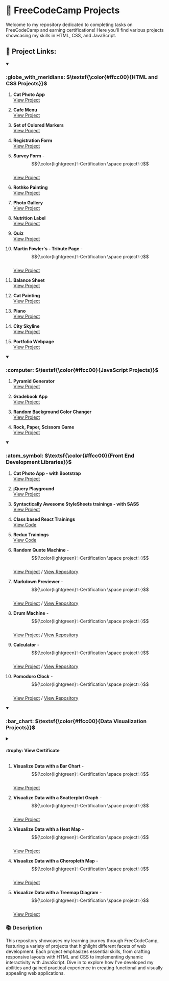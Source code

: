 # :tada: FreeCodeCamp Projects

Welcome to my repository dedicated to completing tasks on FreeCodeCamp and earning certifications! Here you'll find various projects showcasing my skills in HTML, CSS, and JavaScript.

## :link: Project Links:


<!-- HTML & CSS -->
<details open>
<summary>
   <h3>:globe_with_meridians: $\textsf{\color{#ffcc00}{HTML and CSS Projects}}$</h3>
</summary>
   
1. **Cat Photo App** <br/>
   [View Project](https://kaningleb.github.io/FreeCodeCamp-Certification/01-Responsive-Web-Design/Part-1/01-Cat-Photo-App)

2. **Cafe Menu** <br/>
   [View Project](https://kaningleb.github.io/FreeCodeCamp-Certification/01-Responsive-Web-Design/Part-1/02-Cafe-Menu)

3. **Set of Colored Markers** <br/>
   [View Project](https://kaningleb.github.io/FreeCodeCamp-Certification/01-Responsive-Web-Design/Part-1/03-Set-of-Colored-Markers)

4. **Registration Form** <br/>
   [View Project](https://kaningleb.github.io/FreeCodeCamp-Certification/01-Responsive-Web-Design/Part-1/04-Registration-Form)

5. **Survey Form** - $${\color{lightgreen}✨Certification \space project✨}$$ <br/>
   [View Project](https://kaningleb.github.io/FreeCodeCamp-Certification/01-Responsive-Web-Design/Part-1/05-Survey-form-Certification-Project/) 

6. **Rothko Painting** <br/>
   [View Project](https://kaningleb.github.io/FreeCodeCamp-Certification/01-Responsive-Web-Design/Part-2/01-Rothko-Painting/)

7. **Photo Gallery** <br/>
   [View Project](https://kaningleb.github.io/FreeCodeCamp-Certification/01-Responsive-Web-Design/Part-2/02-Photo-Gallery/)
   
8. **Nutrition Label** <br/>
   [View Project](https://kaningleb.github.io/FreeCodeCamp-Certification/01-Responsive-Web-Design/Part-2/03-Nutrition-Label/)

9. **Quiz** <br/>
   [View Project](https://kaningleb.github.io/FreeCodeCamp-Certification/01-Responsive-Web-Design/Part-2/04-Quiz/)

10. **Martin Fowler's - Tribute Page** - $${\color{lightgreen}✨Certification \space project✨}$$ <br/>
   [View Project](https://kaningleb.github.io/FreeCodeCamp-Certification/01-Responsive-Web-Design/Part-2/05-Tribute-Page/)

11. **Balance Sheet** <br/>
   [View Project](https://kaningleb.github.io/FreeCodeCamp-Certification/01-Responsive-Web-Design/Part-3/01-Balance-Sheet/)

13. **Cat Painting** <br/>
   [View Project](https://kaningleb.github.io/FreeCodeCamp-Certification/01-Responsive-Web-Design/Part-3/02-Cat-Painting/)

14. **Piano** <br/>
   [View Project](https://kaningleb.github.io/FreeCodeCamp-Certification/01-Responsive-Web-Design/Part-3/03-Piano/)

15. **City Skyline** <br/>
   [View Project](https://kaningleb.github.io/FreeCodeCamp-Certification/01-Responsive-Web-Design/Part-4/01-City-Skyline/)

16. **Portfolio Webpage** <br/>
   [View Project](https://kaningleb.github.io/FreeCodeCamp-Certification/01-Responsive-Web-Design/Part-5/03-Portfolio-Webpage/)

</details>


<!-- JavaScript -->
<details open>
<summary>
   <h3>:computer: $\textsf{\color{#ffcc00}{JavaScript Projects}}$</h3>
</summary>

1. **Pyramid Generator** <br/>
   [View Project](https://kaningleb.github.io/FreeCodeCamp-Certification/02-JavaScript-Algorithms-and-Data-Structures/Part-1/01-Building-a-Pyramid-Generator)

2. **Gradebook App** <br/>
   [View Project](https://kaningleb.github.io/FreeCodeCamp-Certification/02-JavaScript-Algorithms-and-Data-Structures/Part-1/02-Building-a-Gradebook-App)

4. **Random Background Color Changer** <br/>
   [View Project](https://kaningleb.github.io/FreeCodeCamp-Certification/02-JavaScript-Algorithms-and-Data-Structures/Part-1/04-Debugging-by-Building-a-Random-Background-Color-Changer)

6. **Rock, Paper, Scissors Game** <br/>
   [View Project](https://kaningleb.github.io/FreeCodeCamp-Certification/02-JavaScript-Algorithms-and-Data-Structures/Part-1/06-Building-a-Rock-Paper-Scissors-Game)
   
</details>


<!-- Front End Development Libraries -->
<details open>
<summary>
   <h3>:atom_symbol: $\textsf{\color{#ffcc00}{Front End Development Libraries}}$</h3>
</summary>

1. **Cat Photo App - with Bootstrap** <br/>
   [View Project](https://kaningleb.github.io/FreeCodeCamp-Certification/03-Front-End-Development-Libraries/01-Bootstrap/01-CatPhotoApp)

2. **jQuery Playground** <br/>
   [View Project](https://kaningleb.github.io/FreeCodeCamp-Certification/03-Front-End-Development-Libraries/02-jQuery/01-jQuery-Playground)

3. **Syntactically Awesome StyleSheets trainings - with SASS** <br/>
   [View Project](https://kaningleb.github.io/FreeCodeCamp-Certification/03-Front-End-Development-Libraries/03-SASS/SASS-Trainings)

4. **Class based React Trainings** <br/>
   [View Code](https://github.com/KaninGleb/FreeCodeCamp-Certification/tree/main/03-Front-End-Development-Libraries/04-Class-based-React-and-Redux/src/Class-based-React-Trainings)

5. **Redux Trainings** <br/>
   [View Code](https://github.com/KaninGleb/FreeCodeCamp-Certification/tree/main/03-Front-End-Development-Libraries/04-Class-based-React-and-Redux/src/Redux-Trainings)

6. **Random Quote Machine** - $${\color{lightgreen}✨Certification \space project✨}$$ <br/>
   [View Project](https://random-quote-machine-lovat-mu.vercel.app/) / [View Repository](https://github.com/KaninGleb/Random-Quote-Machine)

7. **Markdown Previewer** - $${\color{lightgreen}✨Certification \space project✨}$$ <br/>
   [View Project](https://markdown-previewer-ebon-tau.vercel.app/) / [View Repository](https://github.com/KaninGleb/Markdown-Previewer)

8. **Drum Machine** - $${\color{lightgreen}✨Certification \space project✨}$$ <br/>
   [View Project](https://drum-machine-flax-three.vercel.app/) / [View Repository](https://github.com/KaninGleb/Drum-Machine)

9. **Calculator** - $${\color{lightgreen}✨Certification \space project✨}$$ <br/>
   [View Project](https://calculator-on-react-five.vercel.app/) / [View Repository](https://github.com/KaninGleb/Calculator-on-React)

10. **Pomodoro Clock** - $${\color{lightgreen}✨Certification \space project✨}$$ <br/>
   [View Project](https://25-plus-5-clock-chi.vercel.app/) / [View Repository](https://github.com/KaninGleb/Pomodoro-Clock)
   
</details>


<!-- Data Visualization -->
<details open>
<summary>
   <h3>:bar_chart: $\textsf{\color{#ffcc00}{Data Visualization Projects}}$</h3>
</summary>
   
<details>
   <summary>
      <h4>:trophy: View Certificate</h3>
   </summary>
   
   ![Visualization Certificate](./assets/certificates/data-visualization/data-visualization.png)  
   ### 📥 Download the Visualization Certificate - [Click here to download](./assets/certificates/data-visualization/data-visualization.pdf)
   <br/>
</details>
   
1. **Visualize Data with a Bar Chart** - $${\color{lightgreen}✨Certification \space project✨}$$ <br/>
   [View Project](https://kaningleb.github.io/FreeCodeCamp-Certification/04-Data-Visualization-Projects/01-Visualize-Data-with-a-Bar-Chart)

2. **Visualize Data with a Scatterplot Graph** - $${\color{lightgreen}✨Certification \space project✨}$$ <br/>
   [View Project](https://kaningleb.github.io/FreeCodeCamp-Certification/04-Data-Visualization-Projects/02-Visualize-Data-with-a-Scatterplot-Graph)

3. **Visualize Data with a Heat Map** - $${\color{lightgreen}✨Certification \space project✨}$$ <br/>
   [View Project](https://kaningleb.github.io/FreeCodeCamp-Certification/04-Data-Visualization-Projects/03-Visualize-Data-with-a-Heat-Map)

4. **Visualize Data with a Choropleth Map** - $${\color{lightgreen}✨Certification \space project✨}$$ <br/>
   [View Project](https://kaningleb.github.io/FreeCodeCamp-Certification/04-Data-Visualization-Projects/04-Visualize-Data-with-a-Choropleth-Map)

5. **Visualize Data with a Treemap Diagram** - $${\color{lightgreen}✨Certification \space project✨}$$ <br/>
   [View Project](https://kaningleb.github.io/FreeCodeCamp-Certification/04-Data-Visualization-Projects/05-Visualize-Data-with-a-Treemap-Diagram)
   
</details>


<!-- Description -->
### :books: Description
This repository showcases my learning journey through FreeCodeCamp, featuring a variety of projects that highlight different facets of web development. Each project emphasizes essential skills, from crafting responsive layouts with HTML and CSS to implementing dynamic interactivity with JavaScript. Dive in to explore how I've developed my abilities and gained practical experience in creating functional and visually appealing web applications.


<!-- <h3>:globe_with_meridians: $\textsf{\color{#ffcc00}{Example}}$</h3> -->
<!-- **Example** - $${\color{lightgreen}✨Example \space Example✨}$$ <br/> -->

<!-- Colors: -->
<!-- #ffcc00 -->
<!-- lightgreen -->










<!-- HTML & CSS -->
<!-- 
<details open>
<summary>
   <h3>:globe_with_meridians: HTML and CSS Projects</h3>
</summary>
   
1. **Cat Photo App** <br/>
   [View Project](https://kaningleb.github.io/FreeCodeCamp-Certification/01-Responsive-Web-Design/Part-1/01-Cat-Photo-App)

2. **Cafe Menu** <br/>
   [View Project](https://kaningleb.github.io/FreeCodeCamp-Certification/01-Responsive-Web-Design/Part-1/02-Cafe-Menu)

3. **Set of Colored Markers** <br/>
   [View Project](https://kaningleb.github.io/FreeCodeCamp-Certification/01-Responsive-Web-Design/Part-1/03-Set-of-Colored-Markers)

4. **Registration Form** <br/>
   [View Project](https://kaningleb.github.io/FreeCodeCamp-Certification/01-Responsive-Web-Design/Part-1/04-Registration-Form)

5. **Survey Form** - $${✨Certification \space project✨}$$ <br/>
   [View Project](https://kaningleb.github.io/FreeCodeCamp-Certification/01-Responsive-Web-Design/Part-1/05-Survey-form-Certification-Project/) 

6. **Rothko Painting** <br/>
   [View Project](https://kaningleb.github.io/FreeCodeCamp-Certification/01-Responsive-Web-Design/Part-2/01-Rothko-Painting/)

7. **Photo Gallery** <br/>
   [View Project](https://kaningleb.github.io/FreeCodeCamp-Certification/01-Responsive-Web-Design/Part-2/02-Photo-Gallery/)
   
8. **Nutrition Label** <br/>
   [View Project](https://kaningleb.github.io/FreeCodeCamp-Certification/01-Responsive-Web-Design/Part-2/03-Nutrition-Label/)

9. **Quiz** <br/>
   [View Project](https://kaningleb.github.io/FreeCodeCamp-Certification/01-Responsive-Web-Design/Part-2/04-Quiz/)

</details>
-->


<!-- JavaScript -->
<!-- 
<details open>
<summary>
   <h3>:computer: JavaScript Projects</h3>
</summary>

1. **Pyramid Generator** <br/>
   [View Project](https://kaningleb.github.io/FreeCodeCamp-Certification/02-JavaScript-Algorithms-and-Data-Structures/Part-1/01-Building-a-Pyramid-Generator)

2. **Gradebook App** <br/>
   [View Project](https://kaningleb.github.io/FreeCodeCamp-Certification/02-JavaScript-Algorithms-and-Data-Structures/Part-1/02-Building-a-Gradebook-App)

4. **Random Background Color Changer** <br/>
   [View Project](https://kaningleb.github.io/FreeCodeCamp-Certification/02-JavaScript-Algorithms-and-Data-Structures/Part-1/04-Debugging-by-Building-a-Random-Background-Color-Changer)

6. **Rock, Paper, Scissors Game** <br/>
   [View Project](https://kaningleb.github.io/FreeCodeCamp-Certification/02-JavaScript-Algorithms-and-Data-Structures/Part-1/06-Building-a-Rock-Paper-Scissors-Game)
   
</details>
-->


<!-- Front End Development Libraries -->
<!--
<details open>
<summary>
   <h3>:atom_symbol: Front End Development Libraries</h3>
</summary>

1. **Cat Photo App - with Bootstrap** <br/>
   [View Project](https://kaningleb.github.io/FreeCodeCamp-Certification/03-Front-End-Development-Libraries/01-Bootstrap/01-CatPhotoApp)

2. **jQuery Playground** <br/>
   [View Project](https://kaningleb.github.io/FreeCodeCamp-Certification/03-Front-End-Development-Libraries/02-jQuery/01-jQuery-Playground)

3. **Syntactically Awesome StyleSheets trainings - with SASS** <br/>
   [View Project](https://kaningleb.github.io/FreeCodeCamp-Certification/03-Front-End-Development-Libraries/03-SASS/SASS-Trainings)

4. **Class based React Trainings** <br/>
   [View Code](https://github.com/KaninGleb/FreeCodeCamp-Certification/tree/main/03-Front-End-Development-Libraries/04-Class-based-React-and-Redux/src/Class-based-React-Trainings)

5. **Redux Trainings** <br/>
   [View Code](https://github.com/KaninGleb/FreeCodeCamp-Certification/tree/main/03-Front-End-Development-Libraries/04-Class-based-React-and-Redux/src/Redux-Trainings)

6. **Random Quote Machine** - $${✨Certification \space project✨}$$ <br/>
   [View Project](https://random-quote-machine-lovat-mu.vercel.app/) / [View Repository](https://github.com/KaninGleb/Random-Quote-Machine)

7. **Markdown Previewer** - $${✨Certification \space project✨}$$ <br/>
   [View Project](https://markdown-previewer-ebon-tau.vercel.app/) / [View Repository](https://github.com/KaninGleb/Markdown-Previewer)

8. **Drum Machine** - $${✨Certification \space project✨}$$ <br/>
   [View Project](https://drum-machine-flax-three.vercel.app/) / [View Repository](https://github.com/KaninGleb/Drum-Machine)

9. **Calculator** - $${✨Certification \space project✨}$$ <br/>
   [View Project](https://calculator-on-react-five.vercel.app/) / [View Repository](https://github.com/KaninGleb/Calculator-on-React)

10. **Pomodoro Clock** - $${✨Certification \space project✨}$$ <br/>
   [View Project](https://25-plus-5-clock-chi.vercel.app/) / [View Repository](https://github.com/KaninGleb/Pomodoro-Clock)
   
</details>
-->


<!-- Data Visualization -->
<!--
<details open>
<summary>
   <h3>:bar_chart: Data Visualization Projects</h3>
</summary>
   
<details>
   <summary>
      <h4>:trophy: View Certificate</h3>
   </summary>
   
   ![Visualization Certificate](./assets/certificates/data-visualization/data-visualization.png)  
   ### 📥 Download the Visualization Certificate - [Click here to download](./assets/certificates/data-visualization/data-visualization.pdf)
   <br/>
</details>
   
1. **Visualize Data with a Bar Chart** - $${✨Certification \space project✨}$$ <br/>
   [View Project](https://kaningleb.github.io/FreeCodeCamp-Certification/04-Data-Visualization-Projects/01-Visualize-Data-with-a-Bar-Chart)

2. **Visualize Data with a Scatterplot Graph** - $${✨Certification \space project✨}$$ <br/>
   [View Project](https://kaningleb.github.io/FreeCodeCamp-Certification/04-Data-Visualization-Projects/02-Visualize-Data-with-a-Scatterplot-Graph)

3. **Visualize Data with a Heat Map** - $${✨Certification \space project✨}$$ <br/>
   [View Project](https://kaningleb.github.io/FreeCodeCamp-Certification/04-Data-Visualization-Projects/03-Visualize-Data-with-a-Heat-Map)

4. **Visualize Data with a Choropleth Map** - $${✨Certification \space project✨}$$ <br/>
   [View Project](https://kaningleb.github.io/FreeCodeCamp-Certification/04-Data-Visualization-Projects/04-Visualize-Data-with-a-Choropleth-Map)

5. **Visualize Data with a Treemap Diagram** - $${✨Certification \space project✨}$$ <br/>
   [View Project](https://kaningleb.github.io/FreeCodeCamp-Certification/04-Data-Visualization-Projects/05-Visualize-Data-with-a-Treemap-Diagram)
   
</details>
-->
